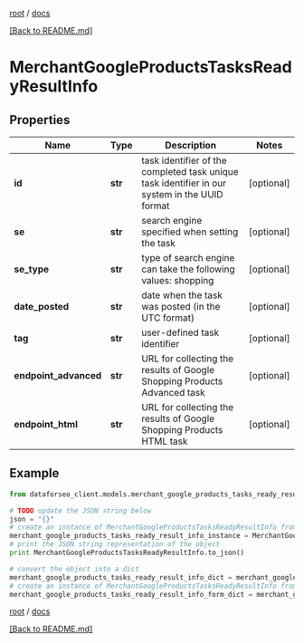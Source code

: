 [root](./../ "root") / [docs](./ "docs")

[[Back to README.md]](./../README.md "[Back to README.md]")

# MerchantGoogleProductsTasksReadyResultInfo

## Properties

Name | Type | Description | Notes
------------ | ------------- | ------------- | -------------
**id** | **str** | task identifier of the completed task unique task identifier in our system in the UUID format | [optional]
**se** | **str** | search engine specified when setting the task | [optional]
**se_type** | **str** | type of search engine can take the following values: shopping | [optional]
**date_posted** | **str** | date when the task was posted (in the UTC format) | [optional]
**tag** | **str** | user-defined task identifier | [optional]
**endpoint_advanced** | **str** | URL for collecting the results of Google Shopping Products Advanced task | [optional]
**endpoint_html** | **str** | URL for collecting the results of Google Shopping Products HTML task | [optional]

## Example

```python
from dataforseo_client.models.merchant_google_products_tasks_ready_result_info import MerchantGoogleProductsTasksReadyResultInfo

# TODO update the JSON string below
json = "{}"
# create an instance of MerchantGoogleProductsTasksReadyResultInfo from a JSON string
merchant_google_products_tasks_ready_result_info_instance = MerchantGoogleProductsTasksReadyResultInfo.from_json(json)
# print the JSON string representation of the object
print MerchantGoogleProductsTasksReadyResultInfo.to_json()

# convert the object into a dict
merchant_google_products_tasks_ready_result_info_dict = merchant_google_products_tasks_ready_result_info_instance.to_dict()
# create an instance of MerchantGoogleProductsTasksReadyResultInfo from a dict
merchant_google_products_tasks_ready_result_info_form_dict = merchant_google_products_tasks_ready_result_info.from_dict(merchant_google_products_tasks_ready_result_info_dict)
```

  

[root](./../ "root") / [docs](./ "docs")

[[Back to README.md]](./../README.md "[Back to README.md]")